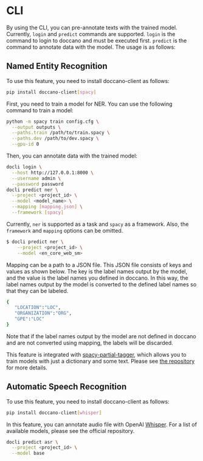 # CLI

By using the CLI, you can pre-annotate texts with the trained model. Currently, `login` and `predict` commands are supported. `login` is the command to login to doccano and must be executed first. `predict` is the command to annotate data with the model. The usage is as follows:

## Named Entity Recognition

To use this feature, you need to install doccano-client as follows:

```bash
pip install doccano-client[spacy]
```

First, you need to train a model for NER. You can use the following command to train a model:

```bash
python -m spacy train config.cfg \
  --output outputs \
  --paths.train /path/to/train.spacy \
  --paths.dev /path/to/dev.spacy \
  --gpu-id 0
```

Then, you can annotate data with the trained model:

```bash
docli login \
  --host http://127.0.0.1:8000 \
  --username admin \
  --password password
docli predict ner \
  --project <project_id> \
  --model <model_name> \
  --mapping [mapping.json] \
  --framework [spacy]
```

Currently, `ner` is supported as a task and `spacy` as a framework. Also, the `framework` and `mapping` options can be omitted.

```bash
$ docli predict ner \
    --project <project_id> \
    --model <en_core_web_sm>
```

Mapping can be a path to a JSON file. This JSON file consists of keys and values as shown below. The key is the label names output by the model, and the value is the label names you defined in doccano. In this way, the label names output by the model is converted to the defined label names so that they can be labeled.

```bash
{
   "LOCATION":"LOC",
   "ORGANIZATION":"ORG",
   "GPE":"LOC"
}
```

Note that if the label names output by the model are not defined in doccano and are not converted using mapping, the labels will be discarded.

This feature is integrated with [spacy-partial-tagger](https://github.com/doccano/spacy-partial-tagger), which allows you to train models with just a dictionary and some text. Please see [the repository](https://github.com/doccano/spacy-partial-tagger) for more details.

## Automatic Speech Recognition

To use this feature, you need to install doccano-client as follows:

```bash
pip install doccano-client[whisper]
```

In this feature, you can annotate audio file with OpenAI [Whisper](https://github.com/openai/whisper). For a list of available models, please see the official repository.

```bash
docli predict asr \
  --project <project_id> \
  --model base
```

